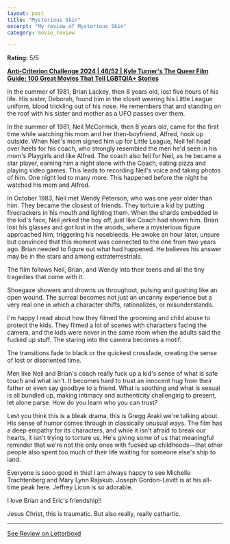 ```yaml
---
layout: post
title: "Mysterious Skin"
excerpt: "My review of Mysterious Skin"
category: movie_review

---
```


**Rating:** 5/5

<b><a href="https://boxd.it/qBmUY/detail">Anti-Criterion Challenge 2024 | 46/52 | Kyle Turner's The Queer Film Guide: 100 Great Movies That Tell LGBTQIA+ Stories</a></b>

In the summer of 1981, Brian Lackey, then 8 years old, lost five hours of his life. His sister, Deborah, found him in the closet wearing his Little League uniform, blood trickling out of his nose. He remembers that and standing on the roof with his sister and mother as a UFO passes over them.

In the summer of 1981, Neil McCormick, then 8 years old, came for the first time while watching his mom and her then-boyfriend, Alfred, hook up outside. When Neil's mom signed him up for Little League, Neil fell head over heels for his coach, who strongly resembled the men he'd seen in his mom's Playgirls and like Alfred. The coach also fell for Neil, as he became a star player, earning him a night alone with the Coach, eating pizza and playing video games. This leads to recording Neil's voice and taking photos of him. One night led to many more. This happened before the night he watched his mom and Alfred.

In October 1983, Neil met Wendy Peterson, who was one year older than him. They became the closest of friends. They torture a kid by putting firecrackers in his mouth and lighting them. When the shards embedded in the kid's face, Neil jerked the boy off, just like Coach had shown him. Brian lost his glasses and got lost in the woods, where a mysterious figure approached him, triggering his nosebleeds. He awoke an hour later, unsure but convinced that this moment was connected to the one from two years ago. Brian needed to figure out what had happened. He believes his answer may be in the stars and among extraterrestrials.

The film follows Neil, Brian, and Wendy into their teens and all the tiny tragedies that come with it.

Shoegaze showers and drowns us throughout, pulsing and gushing like an open wound. The surreal becomes not just an uncanny experience but a very real one in which a character shifts, rationalizes, or misunderstands.

I'm happy I read about how they filmed the grooming and child abuse to protect the kids. They filmed a lot of scenes with characters facing the camera, and the kids were never in the same room when the adults said the fucked up stuff. The staring into the camera becomes a motif.

The transitions fade to black or the quickest crossfade, creating the sense of lost or disoriented time.

Men like Neil and Brian's coach really fuck up a kid's sense of what is safe touch and what isn't. It becomes hard to trust an innocent hug from their father or even say goodbye to a friend. What is soothing and what is sexual is all bundled up, making intimacy and authenticity challenging to present, let alone parse. How do you learn who you can trust?

Lest you think this is a bleak drama, this is Gregg Araki we're talking about. His sense of humor comes through in classically unusual ways. The film has a deep empathy for its characters, and while it isn't afraid to break our hearts, it isn't trying to torture us. He's giving some of us that meaningful reminder that we're not the only ones with fucked up childhoods—that other people also spent too much of their life waiting for someone else's ship to land.

Everyone is sooo good in this! I am always happy to see Michelle Trachtenberg and Mary Lynn Rajskub. Joseph Gordon-Levitt is at his all-time peak here. Jeffrey Licon is so adorable.

I love Brian and Eric's friendship!!

Jesus Christ, this is traumatic. But also really, really cathartic.

<hr>

[See Review on Letterboxd](https://boxd.it/8SfxUr)
